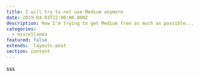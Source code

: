 ```yaml
---
title: I will try to not use Medium anymore
date: 2019-04-03T22:00:00.000Z
description: How I'm trying to get Medium free as much as possible...
categories:
  - miscellanea
featured: false
extends: _layouts.post
section: content
---
```

sss
